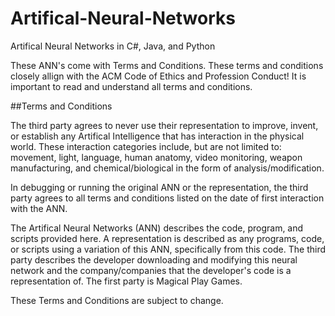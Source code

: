 # Artifical-Neural-Networks
Artifical Neural Networks in C#, Java, and Python

These ANN's come with Terms and Conditions.
These terms and conditions closely allign with the ACM Code of Ethics and Profession Conduct!
It is important to read and understand all terms and conditions.

##Terms and Conditions

The third party agrees to never use their representation to improve, invent, or establish any Artifical Intelligence that has interaction in the physical world. These interaction categories include, but are not limited to: movement, light, language, human anatomy, video monitoring, weapon manufacturing, and chemical/biological in the form of analysis/modification.

In debugging or running the original ANN or the representation, the third party agrees to all terms and conditions listed on the date of first interaction with the ANN.



The Artifical Neural Networks (ANN) describes the code, program, and scripts provided here.
A representation is described as any programs, code, or scripts using a variation of this ANN, specifically from this code.
The third party describes the developer downloading and modifying this neural network and the company/companies that the developer's code is a representation of.
The first party is Magical Play Games.

These Terms and Conditions are subject to change.
